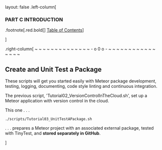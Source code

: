 layout: false
.left-column[
  ### PART C INTRODUCTION

.footnote[.red.bold[] [Table of Contents](./)] 
<!-- H -->]
.right-column[
~ ~ ~ ~ ~ ~ ~ ~ ~ ~ ~ ~ ~ ~ - o 0 o - ~ ~ ~ ~ ~ ~ ~ ~ ~ ~ ~ ~ ~ ~ ~ ~

## Create and Unit Test a Package

These scripts will get you started easily with Meteor package development, testing, logging, documenting, code style linting and continuous integration.

The previous script, 'Tutorial02_VersionControlInTheCloud.sh', set up a Meteor application with version control in the cloud. 

This one . . .  
```terminal
./scripts/Tutorial03_UnitTestAPackage.sh
```
. . . prepares a Meteor project with an associated external package, tested with TinyTest, and **stored separately in GitHub**.



<!-- B -->]
